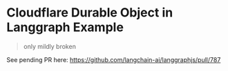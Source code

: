# Cloudflare Durable Object in Langgraph Example

> only mildly broken

See pending PR here: https://github.com/langchain-ai/langgraphjs/pull/787